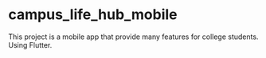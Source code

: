 # campus_life_hub_mobile
This project is a mobile app that provide many features for college students. Using Flutter.
